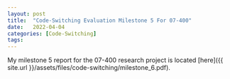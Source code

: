 ```yaml
---
layout: post
title:  "Code-Switching Evaluation Milestone 5 For 07-400"
date:   2022-04-04
categories: [Code-Switching]
tags: 
---
```


My milestone 5 report for the 07-400 research project is located 
[here]({{ site.url }}/assets/files/code-switching/milestone_6.pdf).
